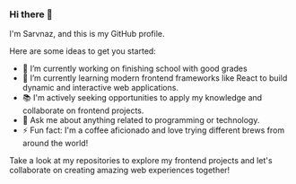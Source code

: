 ### Hi there 👋


I'm Sarvnaz, and this is my GitHub profile.

Here are some ideas to get you started:

- 🔭 I’m currently working on finishing school with good grades
- 🌱 I’m currently learning modern frontend frameworks like React to build dynamic and interactive web applications.
- 📚 I'm actively seeking opportunities to apply my knowledge and collaborate on frontend projects.
- 💬 Ask me about anything related to programming or technology.
- ⚡ Fun fact: I'm a coffee aficionado and love trying different brews from around the world!

Take a look at my repositories to explore my frontend projects and let's collaborate on creating amazing web experiences together!
